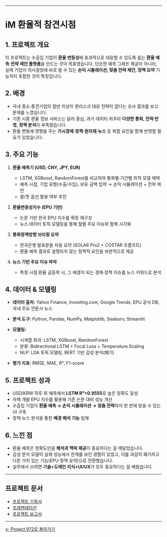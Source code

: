 
---

# iM 환율적 참견시점

## 1. 프로젝트 개요

이 프로젝트는 수출입 기업이 **환율 변동성**에 효과적으로 대응할 수 있도록 돕는 **환율 예측·전략 제안 플랫폼**을 만드는 것이 목표였습니다.
단순한 예측 그래프 제공이 아니라, 실제 기업이 의사결정에 바로 쓸 수 있는 **손익 시뮬레이션, 맞춤 전략 제안, 정책 요약** 기능까지 포함한 것이 특징입니다.

## 2. 배경

* 국내 중소·중견기업의 절반 이상이 환리스크 대응 전략이 없다는 조사 결과를 보고 문제를 느꼈습니다.
* 기존 시중 환율 정보 서비스는 달러 중심, 과거 데이터 위주라 **다양한 통화, 전략 반영, 정책 분석**이 부족했습니다.
* 환율 변동에 영향을 주는 **거시경제·정책·원자재·뉴스** 등 복합 요인을 함께 반영할 필요가 있었습니다.

## 3. 주요 기능

1. **환율 예측기 (USD, CNY, JPY, EUR)**

   * LSTM, XGBoost, RandomForest를 비교하여 통화별·기간별 최적 모델 채택
   * 예측 시점, 기업 유형(수출/수입), 보유 금액 입력 → 손익 시뮬레이션 + 전략 제안
   * 콜/풋 옵션 활용 여부 추천

2. **환율변동성지수 (EPU 기반)**

   * 논문 기반 한국 EPU 지수를 확장 재구성
   * 뉴스 데이터 토픽 모델링을 통해 월별 주요 이슈와 함께 시각화

3. **통화정책방향 브리핑 요약**

   * 한국은행 발표문을 자동 요약 (SOLAR Pro2 + COSTAR 프롬프트)
   * 환율 예측 결과로 설명되지 않는 정책적 요인을 보완적으로 제공

4. **뉴스 기반 주요 이슈 파악**

   * 특정 시점 환율 급등락 시, 그 배경이 되는 경제·정책 이슈를 뉴스 키워드로 분석

## 4. 데이터 & 모델링

* **데이터 출처:** Yahoo Finance, Investing.com, Google Trends, EPU 공식 DB, 국내 주요 언론사 뉴스
* **분석 도구:** Python, Pandas, NumPy, Matplotlib, Seaborn, Streamlit
* **모델링:**

  * 시계열 회귀: LSTM, XGBoost, RandomForest
  * 분류: Bidirectional LSTM + Focal Loss + Temperature Scaling
  * NLP: LDA 토픽 모델링, BERT 기반 감성 분석(폐기)
* **평가 지표:** RMSE, MAE, R², F1-score

## 5. 프로젝트 성과

* USD/KRW 하루 뒤 예측에서 **LSTM R²=0.9555**로 높은 정확도 달성
* 자체 개발 EPU 지수를 활용해 기존 논문 대비 성능 개선
* 수출입 기업이 **환율 예측 → 손익 시뮬레이션 → 맞춤 전략**까지 한 번에 받을 수 있는 UI 구축
* 정책·뉴스 분석을 통한 **배경 해석 기능** 탑재

## 6. 느낀 점

* 환율 예측은 정확도만큼 **해석과 맥락 제공**이 중요하다는 걸 깨달았습니다.
* 감성 분석 모델이 실제 성능에서 한계를 보인 경험이 있었고, 이를 과감히 폐기하고 다른 가치 있는 기능(EPU·정책 요약)으로 전환했습니다.
* 실무에서 쓰려면 **기술+도메인 지식+UI/UX**가 모두 중요하다는 걸 배웠습니다.

---

## 프로젝트 문서

* [프로젝트 기획서](results/fxrisk_project_proposal.pdf)
* [프레젠테이션](results/fxrisk_project_presentation.pdf)
* [프로젝트 보고서](results/fxrisk_project_report.pdf)

---

[← Project 972로 돌아가기](https://github.com/wootae1020/project972)
